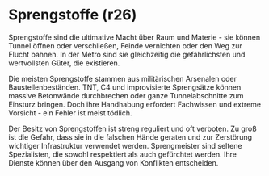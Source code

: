 # Sprengstoffe (r26)

Sprengstoffe sind die ultimative Macht über Raum und Materie - sie können Tunnel öffnen oder verschließen, Feinde vernichten oder den Weg zur Flucht bahnen. In der Metro sind sie gleichzeitig die gefährlichsten und wertvollsten Güter, die existieren.

Die meisten Sprengstoffe stammen aus militärischen Arsenalen oder Baustellenbeständen. TNT, C4 und improvisierte Sprengsätze können massive Betonwände durchbrechen oder ganze Tunnelabschnitte zum Einsturz bringen. Doch ihre Handhabung erfordert Fachwissen und extreme Vorsicht - ein Fehler ist meist tödlich.

Der Besitz von Sprengstoffen ist streng reguliert und oft verboten. Zu groß ist die Gefahr, dass sie in die falschen Hände geraten und zur Zerstörung wichtiger Infrastruktur verwendet werden. Sprengmeister sind seltene Spezialisten, die sowohl respektiert als auch gefürchtet werden. Ihre Dienste können über den Ausgang von Konflikten entscheiden.